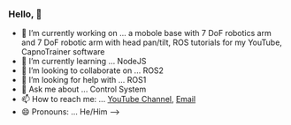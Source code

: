 ### Hello, 👋
  

- 🔭 I’m currently working on ... a mobole base with 7 DoF robotics arm and 7 DoF robotic arm with head pan/tilt, ROS tutorials for my YouTube, CapnoTrainer software
- 🌱 I’m currently learning ... NodeJS
- 👯 I’m looking to collaborate on ... ROS2
- 🤔 I’m looking for help with ... ROS1
- 💬 Ask me about ...  Control System
- 📫 How to reach me: ... [YouTube Channel](https://www.youtube.com/channel/UCHe1VhUtqLBGYHmPAzw9I_w/featured), [Email](muhammadarshad0910@gmail.com)
- 😄 Pronouns: ... He/Him 
-->
